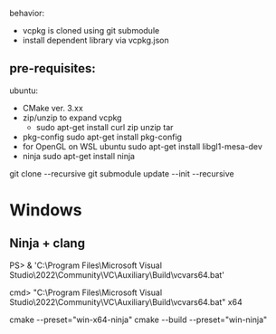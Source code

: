 behavior:

- vcpkg is cloned using git submodule
- install dependent library via vcpkg.json

## pre-requisites:

ubuntu:

- CMake ver. 3.xx
- zip/unzip to expand vcpkg
  - sudo apt-get install curl zip unzip tar
- pkg-config
  sudo apt-get install pkg-config
- for OpenGL on WSL ubuntu
  sudo apt-get install libgl1-mesa-dev
- ninja
  sudo apt-get install ninja

git clone --recursive
git submodule update --init --recursive

# Windows

## Ninja + clang


PS> & 'C:\Program Files\Microsoft Visual Studio\2022\Community\VC\Auxiliary\Build\vcvars64.bat'

cmd> "C:\Program Files\Microsoft Visual Studio\2022\Community\VC\Auxiliary\Build\vcvars64.bat" x64

cmake --preset="win-x64-ninja"
cmake --build --preset="win-ninja"
